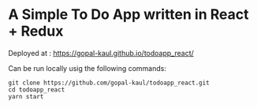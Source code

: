 # A Simple To Do App written in React + Redux

Deployed at : https://gopal-kaul.github.io/todoapp_react/

Can be run locally usig the following commands:
```
git clone https://github.com/gopal-kaul/todoapp_react.git
cd todoapp_react
yarn start
```

